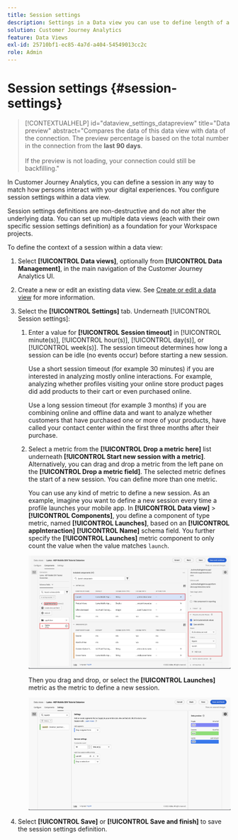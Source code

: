 ```yaml
---
title: Session settings
description: Settings in a Data view you can use to define length of a session and the trigger to initiate a new session
solution: Customer Journey Analytics
feature: Data Views
exl-id: 25710bf1-ec85-4a7d-a404-54549013cc2c
role: Admin
---
```

# Session settings {#session-settings}

<!-- markdownlint-disable MD034 -->

>[!CONTEXTUALHELP]
>id="dataview_settings_datapreview"
>title="Data preview"
>abstract="Compares the data of this data view with data of the connection. The preview percentage is based on the total number in the connection from the **last 90 days**.<br><br/>If the preview is not loading, your connection could still be backfilling."

<!-- markdownlint-enable MD034 -->

<!-- markdownlint-enable MD034 -->


In Customer Journey Analytics, you can define a session in any way to match how persons interact with your digital experiences. You configure session settings within a data view.

Session settings definitions are non-destructive and do not alter the underlying data. You can set up multiple data views (each with their own specific session settings definition) as a foundation for your Workspace projects.

To define the context of a session within a data view:

1. Select **[!UICONTROL Data views]**, optionally from **[!UICONTROL Data Management]**, in the main navigation of the Customer Journey Analytics UI.

2. Create a new or edit an existing data view. See [Create or edit a data view](create-dataview.md) for more information.

3. Select the **[!UICONTROL Settings]** tab. Underneath [!UICONTROL Session settings]:

   1. Enter a value for **[!UICONTROL Session timeout]** in [!UICONTROL minute(s)], [!UICONTROL hour(s)], [!UICONTROL day(s)], or [!UICONTROL week(s)]. The session timeout determines how long a session can be idle (no events occur) before starting a new session.

      Use a short session timeout (for example 30 minutes) if you are interested in analyzing mostly online interactions. For example, analyzing whether profiles visiting your online store product pages did add products to their cart or even purchased online.

      Use a long session timeout (for example 3 months) if you are combining online and offline data and want to analyze whether customers that have purchased one or more of your products, have called your contact center within the first three months after their purchase.


   2. Select a metric from the **[!UICONTROL Drop a metric here]** list underneath **[!UICONTROL Start new session with a metric]**. Alternatively, you can drag and drop a metric from the left pane on the **[!UICONTROL Drop a metric field]**. The selected metric defines the start of a new session. You can define more than one metric.
   
      You can use any kind of metric to define a new session. As an example, imagine you want to define a new session every time a profile launches your mobile app. In **[!UICONTROL Data view]** > **[!UICONTROL Components]**, you define a component of type metric, named **[!UICONTROL Launches]**, based on an **[!UICONTROL appInteraction]** **[!UICONTROL Name]** schema field. You further specify the **[!UICONTROL Launches]** metric component to only count the value when the value matches `launch`. 
      
      ![App Interaction Metric Component Launches](assets/component-launches.png)
      
      Then you drag and drop, or select the **[!UICONTROL Launches]** metric as the metric to define a new session.

      ![Session Settings Launches](assets/session-settings-launches-metric.png)



4. Select **[!UICONTROL Save]** or **[!UICONTROL Save and finish]** to save the session settings definition.
